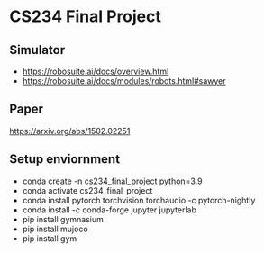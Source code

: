 # CS234 Final Project

## Simulator
* https://robosuite.ai/docs/overview.html
* https://robosuite.ai/docs/modules/robots.html#sawyer

## Paper
https://arxiv.org/abs/1502.02251

## Setup enviornment 
*  conda create -n cs234_final_project python=3.9
*  conda activate cs234_final_project
*  conda install pytorch torchvision torchaudio -c pytorch-nightly
*  conda install -c conda-forge jupyter jupyterlab
*  pip install gymnasium
*  pip install mujoco
*  pip install gym
